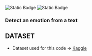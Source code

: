 ![Static Badge](https://img.shields.io/badge/Pytorch%202.4.1-orange)
![Static Badge](https://img.shields.io/badge/Python%203.11.9-blue)
### Detect an emotion from a text
## DATASET
- Dataset used for this code -> [Kaggle](https://www.kaggle.com/datasets/nelgiriyewithana/emotions)
